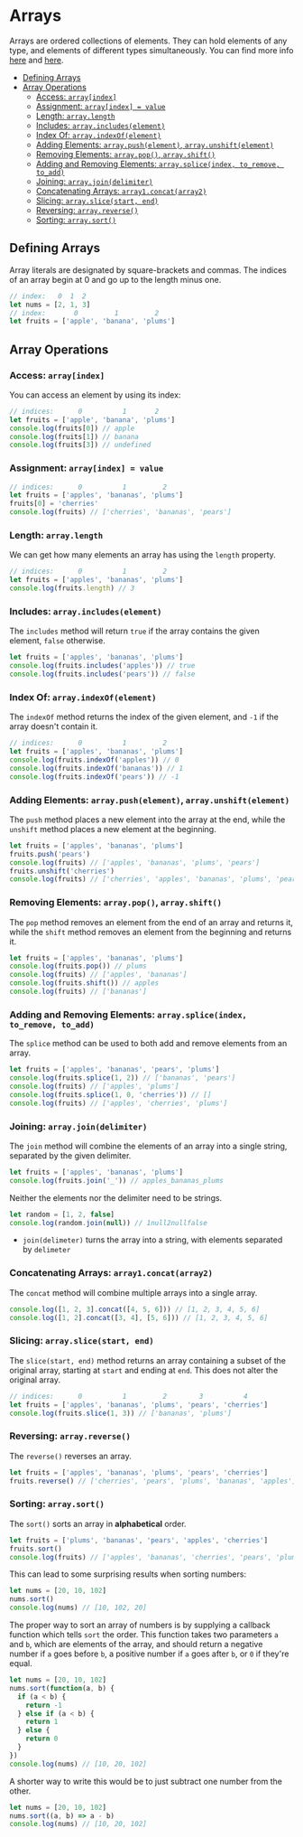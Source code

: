 
# Arrays



Arrays are ordered collections of elements. They can hold elements of any type, and elements of different types simultaneously. You can find more info [here](https://developer.mozilla.org/en-US/docs/Web/JavaScript/Reference/Global_Objects/Array) and [here](https://www.w3schools.com/jsref/jsref_obj_array.asp).




- [Defining Arrays](#defining-arrays)
- [Array Operations](#array-operations)
  - [Access: `array[index]`](#access-arrayindex)
  - [Assignment: `array[index] = value`](#assignment-arrayindex--value)
  - [Length: `array.length`](#length-arraylength)
  - [Includes: `array.includes(element)`](#includes-arrayincludeselement)
  - [Index Of: `array.indexOf(element)`](#index-of-arrayindexofelement)
  - [Adding Elements: `array.push(element)`, `array.unshift(element)`](#adding-elements-arraypushelement-arrayunshiftelement)
  - [Removing Elements: `array.pop()`, `array.shift()`](#removing-elements-arraypop-arrayshift)
  - [Adding and Removing Elements: `array.splice(index, to_remove, to_add)`](#adding-and-removing-elements-arrayspliceindex-to_remove-to_add)
  - [Joining: `array.join(delimiter)`](#joining-arrayjoindelimiter)
  - [Concatenating Arrays: `array1.concat(array2)`](#concatenating-arrays-array1concatarray2)
  - [Slicing: `array.slice(start, end)`](#slicing-arrayslicestart-end)
  - [Reversing: `array.reverse()`](#reversing-arrayreverse)
  - [Sorting: `array.sort()`](#sorting-arraysort)

## Defining Arrays

Array literals are designated by square-brackets and commas. The indices of an array begin at 0 and go up to the length minus one.

```javascript
// index:   0  1  2
let nums = [2, 1, 3]
// index:       0         1         2
let fruits = ['apple', 'banana', 'plums']
```

## Array Operations

### Access: `array[index]`

You can access an element by using its index:

```javascript
// indices:      0          1       2
let fruits = ['apple', 'banana', 'plums']
console.log(fruits[0]) // apple
console.log(fruits[1]) // banana
console.log(fruits[3]) // undefined
```

### Assignment: `array[index] = value`

```javascript
// indices:      0          1         2
let fruits = ['apples', 'bananas', 'plums']
fruits[0] = 'cherries'
console.log(fruits) // ['cherries', 'bananas', 'pears']
```

### Length: `array.length`

We can get how many elements an array has using the `length` property.

```javascript
// indices:      0          1         2
let fruits = ['apples', 'bananas', 'plums']
console.log(fruits.length) // 3
```

### Includes: `array.includes(element)`

The `includes` method will return `true` if the array contains the given element, `false` otherwise.

```javascript
let fruits = ['apples', 'bananas', 'plums']
console.log(fruits.includes('apples')) // true
console.log(fruits.includes('pears')) // false
```

### Index Of: `array.indexOf(element)`

The `indexOf` method returns the index of the given element, and `-1` if the array doesn't contain it.

```javascript
// indices:      0          1         2
let fruits = ['apples', 'bananas', 'plums']
console.log(fruits.indexOf('apples')) // 0
console.log(fruits.indexOf('bananas')) // 1
console.log(fruits.indexOf('pears')) // -1
```

### Adding Elements: `array.push(element)`, `array.unshift(element)`

The `push` method places a new element into the array at the end, while the `unshift` method places a new element at the beginning.

```javascript
let fruits = ['apples', 'bananas', 'plums']
fruits.push('pears')
console.log(fruits) // ['apples', 'bananas', 'plums', 'pears']
fruits.unshift('cherries')
console.log(fruits) // ['cherries', 'apples', 'bananas', 'plums', 'pears']
```

### Removing Elements: `array.pop()`, `array.shift()`

The `pop` method removes an element from the end of an array and returns it, while the `shift` method removes an element from the beginning and returns it.

```javascript
let fruits = ['apples', 'bananas', 'plums']
console.log(fruits.pop()) // plums
console.log(fruits) // ['apples', 'bananas']
console.log(fruits.shift()) // apples
console.log(fruits) // ['bananas']
```


### Adding and Removing Elements: `array.splice(index, to_remove, to_add)`

The `splice` method can be used to both add and remove elements from an array.

```javascript
let fruits = ['apples', 'bananas', 'pears', 'plums']
console.log(fruits.splice(1, 2)) // ['bananas', 'pears']
console.log(fruits) // ['apples', 'plums']
console.log(fruits.splice(1, 0, 'cherries')) // []
console.log(fruits) // ['apples', 'cherries', 'plums']
```

### Joining: `array.join(delimiter)`

The `join` method will combine the elements of an array into a single string, separated by the given delimiter.

```javascript
let fruits = ['apples', 'bananas', 'plums']
console.log(fruits.join('_')) // apples_bananas_plums

```

Neither the elements nor the delimiter need to be strings.

```javascript
let random = [1, 2, false]
console.log(random.join(null)) // 1null2nullfalse
```

- `join(delimeter)` turns the array into a string, with elements separated by `delimeter`

### Concatenating Arrays: `array1.concat(array2)`



The `concat` method will combine multiple arrays into a single array.

```javascript
console.log([1, 2, 3].concat([4, 5, 6])) // [1, 2, 3, 4, 5, 6]
console.log([1, 2].concat([3, 4], [5, 6])) // [1, 2, 3, 4, 5, 6]
```


### Slicing: `array.slice(start, end)`

The `slice(start, end)` method returns an array containing a subset of the original array, starting at `start` and ending at `end`. This does not alter the original array.

```javascript
// indices:      0          1         2        3          4
let fruits = ['apples', 'bananas', 'plums', 'pears', 'cherries']
console.log(fruits.slice(1, 3)) // ['bananas', 'plums']
```

### Reversing: `array.reverse()`

The `reverse()` reverses an array.

```javascript
let fruits = ['apples', 'bananas', 'plums', 'pears', 'cherries']
fruits.reverse() // ['cherries', 'pears', 'plums', 'bananas', 'apples']
```

### Sorting: `array.sort()`

The `sort()` sorts an array in **alphabetical** order.

```javascript
let fruits = ['plums', 'bananas', 'pears', 'apples', 'cherries']
fruits.sort()
console.log(fruits) // ['apples', 'bananas', 'cherries', 'pears', 'plums']
```

This can lead to some surprising results when sorting numbers:

```javascript
let nums = [20, 10, 102]
nums.sort()
console.log(nums) // [10, 102, 20]
```

The proper way to sort an array of numbers is by supplying a callback function which tells `sort` the order. This function takes two parameters `a` and `b`, which are elements of the array, and should return a negative number if `a` goes before `b`, a positive number if `a` goes after `b`, or `0` if they're equal.

```javascript
let nums = [20, 10, 102]
nums.sort(function(a, b) {
  if (a < b) {
    return -1
  } else if (a < b) {
    return 1
  } else {
    return 0
  }
})
console.log(nums) // [10, 20, 102]
```

A shorter way to write this would be to just subtract one number from the other.


```javascript
let nums = [20, 10, 102]
nums.sort((a, b) => a - b)
console.log(nums) // [10, 20, 102]
```

